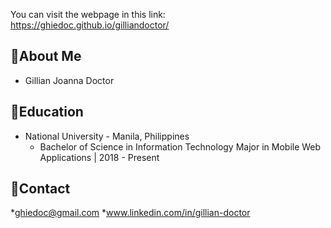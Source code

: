 You can visit the webpage in this link: https://ghiedoc.github.io/gilliandoctor/

## 👧About Me
* Gillian Joanna Doctor

## 🎒Education
* National University - Manila, Philippines
  * Bachelor of Science in Information Technology Major in Mobile Web Applications | 2018 - Present

## 📧Contact
*ghiedoc@gmail.com
*www.linkedin.com/in/gillian-doctor
